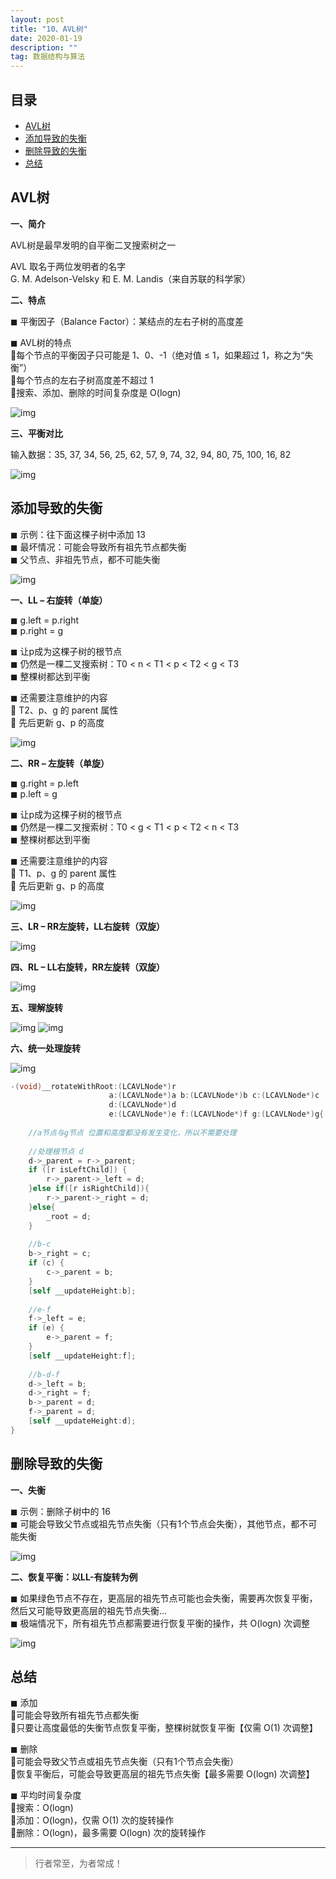```yaml
---
layout: post
title: "10、AVL树"
date: 2020-01-19
description: ""
tag: 数据结构与算法
---
```







## 目录

* [AVL树](#content1)
* [添加导致的失衡](#content2)
* [删除导致的失衡](#content3)
* [总结](#content4)







<!-- ************************************************ -->
## <a id="content1"></a>AVL树

**一、简介**

AVL树是最早发明的自平衡二叉搜索树之一     

AVL 取名于两位发明者的名字        
G. M. Adelson-Velsky 和 E. M. Landis（来自苏联的科学家）    

**二、特点**

◼ 平衡因子（Balance Factor）：某结点的左右子树的高度差

◼ AVL树的特点     
每个节点的平衡因子只可能是 1、0、-1（绝对值 ≤ 1，如果超过 1，称之为“失衡”）     
每个节点的左右子树高度差不超过 1    
搜索、添加、删除的时间复杂度是 O(logn)      

<img src="/images/DataStructurs/avl1.png" alt="img">

**三、平衡对比**

输入数据：35, 37, 34, 56, 25, 62, 57, 9, 74, 32, 94, 80, 75, 100, 16, 82

<img src="/images/DataStructurs/avl2.png" alt="img">



<!-- ************************************************ -->
## <a id="content2"></a>添加导致的失衡

◼ 示例：往下面这棵子树中添加 13    
◼ 最坏情况：可能会导致所有祖先节点都失衡    
◼ 父节点、非祖先节点，都不可能失衡     

<img src="/images/DataStructurs/avl3.png" alt="img">


**一、LL – 右旋转（单旋）**

◼ g.left = p.right    
◼ p.right = g     

◼ 让p成为这棵子树的根节点     
◼ 仍然是一棵二叉搜索树：T0 < n < T1 < p < T2 < g < T3    
◼ 整棵树都达到平衡    

◼ 还需要注意维护的内容    
 T2、p、g 的 parent 属性    
 先后更新 g、p 的高度    

<img src="/images/DataStructurs/avl4.png" alt="img">


**二、RR – 左旋转（单旋）**

◼ g.right = p.left    
◼ p.left = g     

◼ 让p成为这棵子树的根节点    
◼ 仍然是一棵二叉搜索树：T0 < g < T1 < p < T2 < n < T3    
◼ 整棵树都达到平衡   

◼ 还需要注意维护的内容   
 T1、p、g 的 parent 属性    
 先后更新 g、p 的高度

<img src="/images/DataStructurs/avl5.png" alt="img">



**三、LR – RR左旋转，LL右旋转（双旋）**

<img src="/images/DataStructurs/avl6.png" alt="img">



**四、RL – LL右旋转，RR左旋转（双旋）**

<img src="/images/DataStructurs/avl7.png" alt="img">

**五、理解旋转**

<img src="/images/DataStructurs/avl8.png" alt="img">

<img src="/images/DataStructurs/avl9.png" alt="img">

**六、统一处理旋转**


<img src="/images/DataStructurs/avl10.png" alt="img">

```objectivec
-(void)__rotateWithRoot:(LCAVLNode*)r
                      a:(LCAVLNode*)a b:(LCAVLNode*)b c:(LCAVLNode*)c
                      d:(LCAVLNode*)d
                      e:(LCAVLNode*)e f:(LCAVLNode*)f g:(LCAVLNode*)g{
    
    //a节点与g节点 位置和高度都没有发生变化，所以不需要处理
    
    //处理根节点 d
    d->_parent = r->_parent;
    if ([r isLeftChild]) {
        r->_parent->_left = d;
    }else if([r isRightChild]){
        r->_parent->_right = d;
    }else{
        _root = d;
    }
    
    //b-c
    b->_right = c;
    if (c) {
        c->_parent = b;
    }
    [self __updateHeight:b];
    
    //e-f
    f->_left = e;
    if (e) {
        e->_parent = f;
    }
    [self __updateHeight:f];
    
    //b-d-f
    d->_left = b;
    d->_right = f;
    b->_parent = d;
    f->_parent = d;
    [self __updateHeight:d];
}
```



<!-- ************************************************ -->
## <a id="content3"></a>删除导致的失衡

**一、失衡**

◼ 示例：删除子树中的 16     
◼ 可能会导致父节点或祖先节点失衡（只有1个节点会失衡），其他节点，都不可能失衡

<img src="/images/DataStructurs/avl11.png" alt="img">

**二、恢复平衡：以LL-有旋转为例**

◼ 如果绿色节点不存在，更高层的祖先节点可能也会失衡，需要再次恢复平衡，然后又可能导致更高层的祖先节点失衡...   
◼ 极端情况下，所有祖先节点都需要进行恢复平衡的操作，共 O(logn) 次调整   

<img src="/images/DataStructurs/avl12.png" alt="img">


<!-- ************************************************ -->
## <a id="content4"></a>总结

 ◼ 添加   
 可能会导致所有祖先节点都失衡   
 只要让高度最低的失衡节点恢复平衡，整棵树就恢复平衡【仅需 O(1) 次调整】
  
 ◼ 删除    
 可能会导致父节点或祖先节点失衡（只有1个节点会失衡）    
 恢复平衡后，可能会导致更高层的祖先节点失衡【最多需要 O(logn) 次调整】
 
 ◼ 平均时间复杂度    
 搜索：O(logn)    
 添加：O(logn)，仅需 O(1) 次的旋转操作   
 删除：O(logn)，最多需要 O(logn) 次的旋转操作    



----------
>  行者常至，为者常成！


